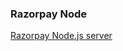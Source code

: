 ### Razorpay Node

[Razorpay Node.js server](https://razorpay.com/docs/payments/server-integration/nodejs/)